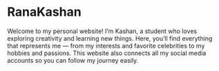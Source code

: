 # RanaKashan
Welcome to my personal website! I’m Kashan, a student who loves exploring creativity and learning new things. Here, you’ll find everything that represents me — from my interests and favorite celebrities to my hobbies and passions. This website also connects all my social media accounts so you can follow my journey easily. 
